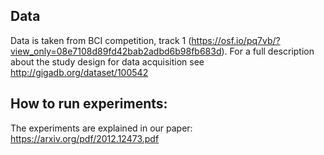 ## Data 
Data is taken from BCI competition, track 1 (https://osf.io/pq7vb/?view_only=08e7108d89fd42bab2adbd6b98fb683d).
For a full description about the study design for data acquisition see http://gigadb.org/dataset/100542

## How to run experiments:
The experiments are explained in our paper: https://arxiv.org/pdf/2012.12473.pdf
